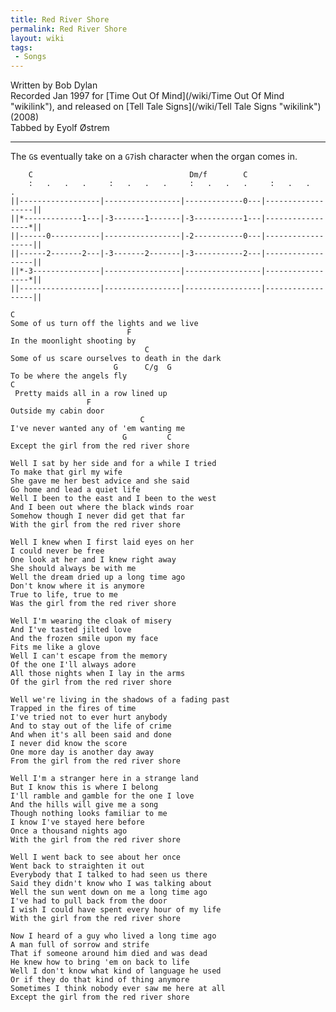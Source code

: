 ```yaml
---
title: Red River Shore
permalink: Red River Shore
layout: wiki
tags:
 - Songs
---
```


Written by Bob Dylan  
Recorded Jan 1997 for [Time Out Of Mind](/wiki/Time Out Of Mind "wikilink"),
and released on [Tell Tale Signs](/wiki/Tell Tale Signs "wikilink") (2008)  
Tabbed by Eyolf Østrem

* * * * *

The `G`s eventually take on a `G7`ish character when the organ comes in.

        C                                   Dm/f        C
        :   .   .   .     :   .   .   .     :   .   .   .     :   .   .   .
    ||------------------|-----------------|-------------0---|------------------||
    ||*-------------1---|-3-------1-------|-3-----------1---|-----------------*||
    ||------0-----------|-----------------|-2-----------0---|------------------||
    ||------2-------2---|-3-------2-------|-3-----------2---|------------------||
    ||*-3---------------|-----------------|-----------------|-----------------*||
    ||------------------|-----------------|-----------------|------------------||

    C
    Some of us turn off the lights and we live
                              F
    In the moonlight shooting by
                                  C
    Some of us scare ourselves to death in the dark
                           G      C/g  G
    To be where the angels fly
    C
     Pretty maids all in a row lined up
                     F
    Outside my cabin door
                                 C
    I've never wanted any of 'em wanting me
                             G         C
    Except the girl from the red river shore

    Well I sat by her side and for a while I tried
    To make that girl my wife
    She gave me her best advice and she said
    Go home and lead a quiet life
    Well I been to the east and I been to the west
    And I been out where the black winds roar
    Somehow though I never did get that far
    With the girl from the red river shore

    Well I knew when I first laid eyes on her
    I could never be free
    One look at her and I knew right away
    She should always be with me
    Well the dream dried up a long time ago
    Don't know where it is anymore
    True to life, true to me
    Was the girl from the red river shore

    Well I'm wearing the cloak of misery
    And I've tasted jilted love
    And the frozen smile upon my face
    Fits me like a glove
    Well I can't escape from the memory
    Of the one I'll always adore
    All those nights when I lay in the arms
    Of the girl from the red river shore

    Well we're living in the shadows of a fading past
    Trapped in the fires of time
    I've tried not to ever hurt anybody
    And to stay out of the life of crime
    And when it's all been said and done
    I never did know the score
    One more day is another day away
    From the girl from the red river shore

    Well I'm a stranger here in a strange land
    But I know this is where I belong
    I'll ramble and gamble for the one I love
    And the hills will give me a song
    Though nothing looks familiar to me
    I know I've stayed here before
    Once a thousand nights ago
    With the girl from the red river shore

    Well I went back to see about her once
    Went back to straighten it out
    Everybody that I talked to had seen us there
    Said they didn't know who I was talking about
    Well the sun went down on me a long time ago
    I've had to pull back from the door
    I wish I could have spent every hour of my life
    With the girl from the red river shore

    Now I heard of a guy who lived a long time ago
    A man full of sorrow and strife
    That if someone around him died and was dead
    He knew how to bring 'em on back to life
    Well I don't know what kind of language he used
    Or if they do that kind of thing anymore
    Sometimes I think nobody ever saw me here at all
    Except the girl from the red river shore
